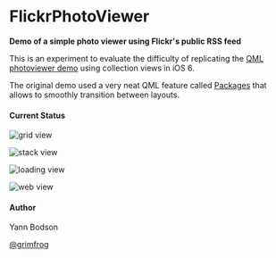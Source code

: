 # FlickrPhotoViewer

**Demo of a simple photo viewer using Flickr's public RSS feed**

This is an experiment to evaluate the difficulty of replicating the [QML photoviewer demo](http://doc.qt.digia.com/qt/demos-declarative-photoviewer.html) using collection views in iOS 6.

The original demo used a very neat QML feature called [Packages](http://qt-project.org/doc/qt-5.0/qml-qtquick2-package.html) that allows to smoothly transition between layouts.


#### Current Status

![grid view](https://dl.dropbox.com/u/4917684/FlickrPhotoViewer/gridview.png)

![stack view](https://dl.dropbox.com/u/4917684/FlickrPhotoViewer/stackview.png)

![loading view](https://dl.dropbox.com/u/4917684/FlickrPhotoViewer/loading.png)

![web view](https://dl.dropbox.com/u/4917684/FlickrPhotoViewer/webview.png)

#### Author

Yann Bodson

[@grimfrog](http://twitter.com/grimfrog)
